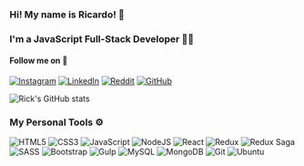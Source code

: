 ### Hi! My name is Ricardo! 👋
### I'm a JavaScript Full-Stack Developer 🧑‍💻
#### Follow me on 📱
[![Instagram](https://img.shields.io/badge/Instagram-E4405F?style=for-the-badge&logo=instagram&logoColor=white)](https://www.instagram.com/riicky_ace/)
[![LinkedIn](https://img.shields.io/badge/LinkedIn-0077B5?style=for-the-badge&logo=linkedin&logoColor=white)](https://www.linkedin.com/in/ricardo-amorim-ferreira/)
[![Reddit](https://img.shields.io/badge/Reddit-FF4500?style=for-the-badge&logo=reddit&logoColor=white)](https://www.reddit.com/user/Richard_bruh)
[![GitHub](https://img.shields.io/badge/GitHub-100000?style=for-the-badge&logo=github&logoColor=white)](https://github.com/Riicky-hub)

![Rick's GitHub stats](https://github-readme-stats.vercel.app/api?username=Riicky-hub&show_icons=true&theme=radical)

### My Personal Tools ⚙
![HTML5](https://img.shields.io/badge/HTML5-E34F26?style=for-the-badge&logo=html5&logoColor=white)
![CSS3](https://img.shields.io/badge/CSS3-1572B6?style=for-the-badge&logo=css3&logoColor=white)
![JavaScript](https://img.shields.io/badge/JavaScript-F7DF1E?style=for-the-badge&logo=javascript&logoColor=black)
![NodeJS](https://img.shields.io/badge/Node.js-339933?style=for-the-badge&logo=nodedotjs&logoColor=white)
![React](https://img.shields.io/badge/React-20232A?style=for-the-badge&logo=react&logoColor=61DAFB)
![Redux](https://img.shields.io/badge/Redux-593D88?style=for-the-badge&logo=redux&logoColor=white)
![Redux Saga](https://img.shields.io/badge/Redux%20saga-86D46B?style=for-the-badge&logo=redux%20saga&logoColor=999999)
![SASS](https://img.shields.io/badge/Sass-CC6699?style=for-the-badge&logo=sass&logoColor=white)
![Bootstrap](https://img.shields.io/badge/Bootstrap-563D7C?style=for-the-badge&logo=bootstrap&logoColor=white)
![Gulp](https://img.shields.io/badge/Gulp-CF4647?style=for-the-badge&logo=gulp&logoColor=white)
![MySQL](https://img.shields.io/badge/MySQL-00000F?style=for-the-badge&logo=mysql&logoColor=white)
![MongoDB](https://img.shields.io/badge/MongoDB-4EA94B?style=for-the-badge&logo=mongodb&logoColor=white)
![Git](https://img.shields.io/badge/GIT-E44C30?style=for-the-badge&logo=git&logoColor=white)
![Ubuntu](https://img.shields.io/badge/Ubuntu-E95420?style=for-the-badge&logo=ubuntu&logoColor=white)
